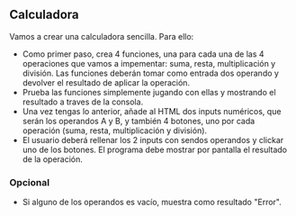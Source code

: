 ## Calculadora

Vamos a crear una calculadora sencilla. Para ello:

- Como primer paso, crea 4 funciones, una para cada una de las 4 operaciones que vamos a impementar: suma, resta,
multiplicación y división. Las funciones deberán tomar como entrada dos operando y devolver el resultado de aplicar la
operación.
- Prueba las funciones simplemente jugando con ellas y mostrando el resultado a traves de la consola.
- Una vez tengas lo anterior, añade al HTML dos inputs numéricos, que serán los operandos A y B, y también 4 botones,
uno por cada operación (suma, resta, multiplicación y división).
- El usuario deberá rellenar los 2 inputs con sendos operandos y clickar uno de los botones. El programa debe mostrar
por pantalla el resultado de la operación.


### Opcional
- Si alguno de los operandos es vacío, muestra como resultado "Error".